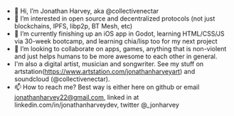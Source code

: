 - 👋 Hi, I’m Jonathan Harvey, aka @collectivenectar
- 👀 I’m interested in open source and decentralized protocols (not just blockchains, IPFS, libp2p, BT Mesh, etc)
- 🌱 I’m currently finishing up an iOS app in Godot, learning HTML/CSS/JS via 30-week bootcamp, and learning chia/lisp too for my next project
- 💞️ I’m looking to collaborate on apps, games, anything that is non-violent and just helps humans to be more awesome to each other in general.
- I'm also a digital artist, musician and songwriter. See my stuff on artstation(https://www.artstation.com/jonathanharveyart) and soundcloud (@collectivenectar).
- 📫 How to reach me? Best way is either here on github or email jonathanharvey22@gmail.com, linked in at linkedin.com/in/jonathanharveydev, twitter @_jonharvey

<!---
collectivenectar/collectivenectar is a ✨ special ✨ repository because its `README.md` (this file) appears on your GitHub profile.
You can click the Preview link to take a look at your changes.
--->
